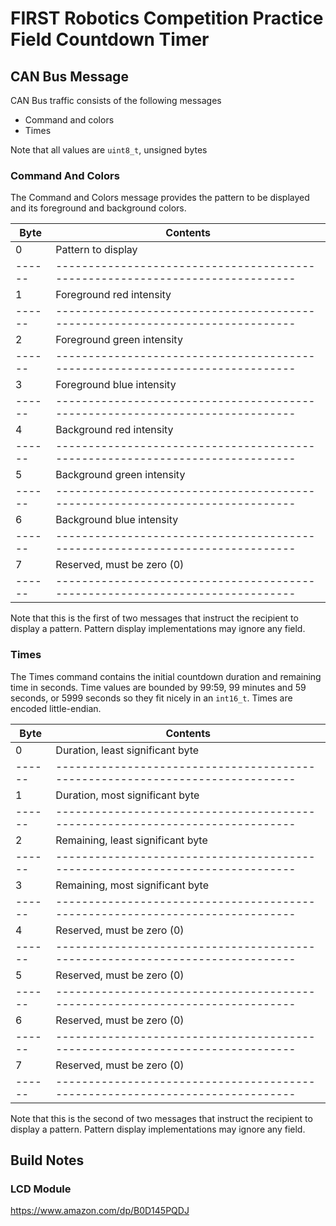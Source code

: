 # FIRST Robotics Competition Practice Field Countdown Timer


## CAN Bus Message

CAN Bus traffic consists of the following messages

* Command and colors
* Times

Note that all values are `uint8_t`, unsigned bytes

### Command And Colors

The Command and Colors message provides the pattern to be displayed
and its foreground and background colors.

| Byte | Contents                                                                    |
|------|-----------------------------------------------------------------------------|
|    0 | Pattern to display                                                          |
|------|-----------------------------------------------------------------------------|
|    1 | Foreground red intensity                                                    |
|------|-----------------------------------------------------------------------------|
|    2 | Foreground green intensity                                                  |
|------|-----------------------------------------------------------------------------|
|    3 | Foreground blue intensity                                                   |
|------|-----------------------------------------------------------------------------|
|    4 | Background red intensity                                                    |
|------|-----------------------------------------------------------------------------|
|    5 | Background green intensity                                                  |
|------|-----------------------------------------------------------------------------|
|    6 | Background blue intensity                                                   |
|------|-----------------------------------------------------------------------------|
|    7 | Reserved, must be zero (0)                                                  |
|------|-----------------------------------------------------------------------------|

Note that this is the first of two messages that instruct the recipient to
display a pattern. Pattern display implementations may ignore any field.

### Times

The Times command contains the initial countdown duration and remaining time 
in seconds. Time values are bounded by 99:59, 99 minutes and 59 seconds, or
5999 seconds so they fit nicely in an `int16_t`. Times are encoded
little-endian.

| Byte | Contents                                                                    |
|------|-----------------------------------------------------------------------------|
|    0 | Duration, least significant byte                                            |
|------|-----------------------------------------------------------------------------|
|    1 | Duration, most significant byte                                             |
|------|-----------------------------------------------------------------------------|
|    2 | Remaining, least significant byte                                           |
|------|-----------------------------------------------------------------------------|
|    3 | Remaining, most significant byte                                            |
|------|-----------------------------------------------------------------------------|
|    4 | Reserved, must be zero (0)                                                  |
|------|-----------------------------------------------------------------------------|
|    5 | Reserved, must be zero (0)                                                  |
|------|-----------------------------------------------------------------------------|
|    6 | Reserved, must be zero (0)                                                  |
|------|-----------------------------------------------------------------------------|
|    7 | Reserved, must be zero (0)                                                  |
|------|-----------------------------------------------------------------------------|

Note that this is the second of two messages that instruct the recipient to
display a pattern. Pattern display implementations may ignore any field.

## Build Notes

### LCD Module

https://www.amazon.com/dp/B0D145PQDJ


